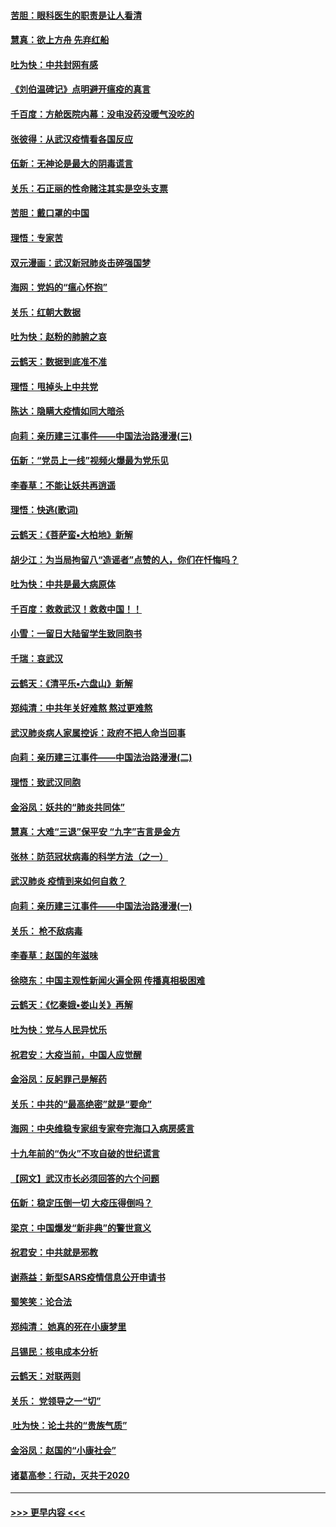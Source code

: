 #### [苦胆：眼科医生的职责是让人看清](../pages/nsc993/n11853840.md?t=02090755) 
#### [慧真：欲上方舟 先弃红船](../pages/nsc993/n11853483.md?t=02090755) 
#### [吐为快：中共封网有感](../pages/nsc993/n11852575.md?t=02090755) 
#### [《刘伯温碑记》点明避开瘟疫的真言](../pages/nsc993/n11852128.md?t=02090755) 
#### [千百度：方舱医院内幕：没电没药没暖气没吃的](../pages/nsc993/n11850211.md?t=02090755) 
#### [张彼得：从武汉疫情看各国反应](../pages/nsc993/n11850102.md?t=02090755) 
#### [伍新：无神论是最大的阴毒谎言](../pages/nsc993/n11846129.md?t=02090755) 
#### [关乐：石正丽的性命赌注其实是空头支票](../pages/nsc993/n11846109.md?t=02090755) 
#### [苦胆：戴口罩的中国](../pages/nsc993/n11845576.md?t=02090755) 
#### [理悟：专家苦](../pages/nsc993/n11845564.md?t=02090755) 
#### [双元漫画：武汉新冠肺炎击碎强国梦](../pages/nsc993/n11843320.md?t=02090755) 
#### [海网：党妈的“瘟心怀抱”](../pages/nsc993/n11840740.md?t=02090755) 
#### [关乐：红朝大数据](../pages/nsc993/n11840675.md?t=02090755) 
#### [吐为快：赵粉的肺腑之哀](../pages/nsc993/n11840618.md?t=02090755) 
#### [云鹤天：数据到底准不准](../pages/nsc993/n11840325.md?t=02090755) 
#### [理悟：甩掉头上中共党](../pages/nsc993/n11838826.md?t=02090755) 
#### [陈达：隐瞒大疫情如同大暗杀](../pages/nsc993/n11838771.md?t=02090755) 
#### [向莉：亲历建三江事件——中国法治路漫漫(三)](../pages/nsc993/n11831825.md?t=02090755) 
#### [伍新：“党员上一线”视频火爆最为党乐见](../pages/nsc993/n11838200.md?t=02090755) 
#### [李春草：不能让妖共再逍遥](../pages/nsc993/n11838102.md?t=02090755) 
#### [理悟：快逃(歌词)](../pages/nsc993/n11838083.md?t=02090755) 
#### [云鹤天：《菩萨蛮▪大柏地》新解](../pages/nsc993/n11838059.md?t=02090755) 
#### [胡少江：为当局拘留八“造谣者”点赞的人，你们在忏悔吗？](../pages/nsc993/n11836801.md?t=02090755) 
#### [吐为快：中共是最大病原体](../pages/nsc993/n11836748.md?t=02090755) 
#### [千百度：救救武汉！救救中国！！](../pages/nsc993/n11836145.md?t=02090755) 
#### [小雪：一留日大陆留学生致同胞书](../pages/nsc993/n11834624.md?t=02090755) 
#### [千瑞：哀武汉](../pages/nsc993/n11833647.md?t=02090755) 
#### [云鹤天：《清平乐▪六盘山》新解](../pages/nsc993/n11833611.md?t=02090755) 
#### [郑纯清：中共年关好难熬 熬过更难熬](../pages/nsc993/n11833489.md?t=02090755) 
#### [武汉肺炎病人家属控诉：政府不把人命当回事](../pages/nsc993/n11833205.md?t=02090755) 
#### [向莉：亲历建三江事件——中国法治路漫漫(二)](../pages/nsc993/n11829102.md?t=02090755) 
#### [理悟：致武汉同胞](../pages/nsc993/n11831522.md?t=02090755) 
#### [金浴凤：妖共的“肺炎共同体”](../pages/nsc993/n11829448.md?t=02090755) 
#### [慧真：大难“三退”保平安 “九字”吉言是金方](../pages/nsc993/n11829501.md?t=02090755) 
#### [张林：防范冠状病毒的科学方法（之一）](../pages/nsc993/n11828618.md?t=02090755) 
#### [武汉肺炎 疫情到来如何自救？](../pages/nsc993/n11827632.md?t=02090755) 
#### [向莉：亲历建三江事件——中国法治路漫漫(一)](../pages/nsc993/n11827190.md?t=02090755) 
#### [关乐： 枪不敌病毒](../pages/nsc993/n11826746.md?t=02090755) 
#### [李春草：赵国的年滋味](../pages/nsc993/n11826321.md?t=02090755) 
#### [徐晓东：中国主观性新闻火遍全网 传播真相极困难](../pages/nsc993/n11826508.md?t=02090755) 
#### [云鹤天：《忆秦娥▪娄山关》再解](../pages/nsc993/n11824682.md?t=02090755) 
#### [吐为快：党与人民异忧乐](../pages/nsc993/n11824660.md?t=02090755) 
#### [祝君安：大疫当前，中国人应觉醒](../pages/nsc993/n11821946.md?t=02090755) 
#### [金浴凤：反躬罪己是解药](../pages/nsc993/n11820280.md?t=02090755) 
#### [关乐：中共的“最高绝密”就是“要命”](../pages/nsc993/n11816946.md?t=02090755) 
#### [海网：中央维稳专家组专家夸完海口入病房感言](../pages/nsc993/n11815138.md?t=02090755) 
#### [十九年前的“伪火”不攻自破的世纪谎言](../pages/nsc993/n11813238.md?t=02090755) 
#### [【网文】武汉市长必须回答的六个问题](../pages/nsc993/n11813848.md?t=02090755) 
#### [伍新：稳定压倒一切 大疫压得倒吗？](../pages/nsc993/n11812634.md?t=02090755) 
#### [梁京：中国爆发“新非典”的警世意义](../pages/nsc993/n11812554.md?t=02090755) 
#### [祝君安：中共就是邪教](../pages/nsc993/n11812431.md?t=02090755) 
#### [谢燕益：新型SARS疫情信息公开申请书](../pages/nsc993/n11808840.md?t=02090755) 
#### [蜀笑笑：论合法](../pages/nsc993/n11808064.md?t=02090755) 
#### [郑纯清： 她真的死在小康梦里](../pages/nsc993/n11806623.md?t=02090755) 
#### [吕锡民：核电成本分析](../pages/nsc993/n11806284.md?t=02090755) 
#### [云鹤天：对联两则](../pages/nsc993/n11805957.md?t=02090755) 
#### [关乐： 党领导之一“切”](../pages/nsc993/n11804505.md?t=02090755) 
#### [ 吐为快：论土共的“贵族气质”](../pages/nsc993/n11804490.md?t=02090755) 
#### [金浴凤：赵国的“小康社会”](../pages/nsc993/n11804452.md?t=02090755) 
#### [诸葛高参：行动，灭共于2020](../pages/nsc993/n11804120.md?t=02090755) 

----
#### [ >>> 更早内容 <<< ](../indexes/nsc993-earlier.md)
